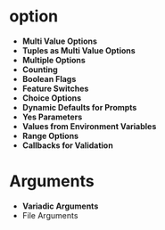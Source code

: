 
# option
+ **Multi Value Options**<br>
+ **Tuples as Multi Value Options**<br>
+ **Multiple Options**<br>
+ **Counting**<br>
+ **Boolean Flags**<br>
+ **Feature Switches**<br>
+ **Choice Options**<br>
+ **Dynamic Defaults for Prompts**
+ **Yes Parameters**
+ **Values from Environment Variables**
+ **Range Options**
+ **Callbacks for Validation**<br>

# Arguments
+ **Variadic Arguments**<br>
+ File Arguments
<!--stackedit_data:
eyJoaXN0b3J5IjpbMzkyNTcxNDMzLC0xNTA4NDk2MjkzLDE4MD
cyNDU1MjAsLTMwNDcxNDkyNCwxNTQzNTQ1MDYzLDczMDk5ODEx
Nl19
-->
